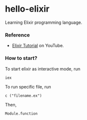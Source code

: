# hello-elixir
Learning Elixir programming language.

### Reference 
- [Elixir Tutorial](https://www.youtube.com/watch?v=pBNOavRoNL0) on YouTube.

### How to start?
To start elixir as interactive mode, run
```
iex
```
To run specific file, run
```
c ("filename.ex")
```
Then, 
```
Module.function
```
